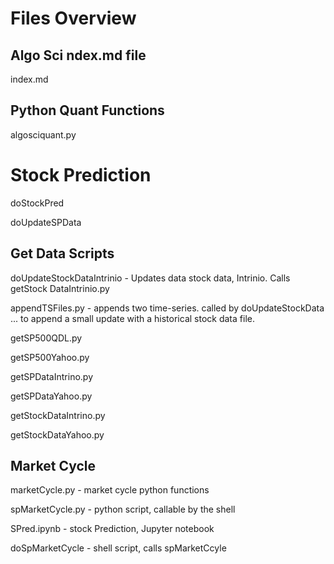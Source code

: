 # Files Overview


## Algo Sci ndex.md file
index.md  
  
   
## Python Quant Functions   

algosciquant.py  


# Stock Prediction

doStockPred
  
doUpdateSPData     
   
## Get Data Scripts   
doUpdateStockDataIntrinio  - Updates data stock data, Intrinio. Calls getStock DataIntrinio.py  

appendTSFiles.py  - appends two time-series. called by doUpdateStockData ... to append a small update with a historical stock data file.

getSP500QDL.py  

getSP500Yahoo.py  

getSPDataIntrino.py  

getSPDataYahoo.py  

getStockDataIntrino.py  

getStockDataYahoo.py  


## Market Cycle

marketCycle.py - market cycle python functions

spMarketCycle.py - python script, callable by the shell

SPred.ipynb - stock Prediction, Jupyter notebook

doSpMarketCycle - shell script, calls spMarketCcyle